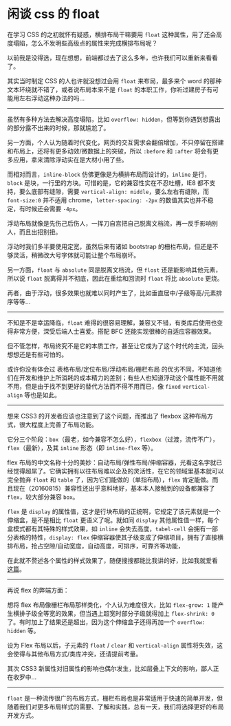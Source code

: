 # 闲谈 css 的 float

在学习 CSS 的之初就怀有疑惑，横排布局干嘛要用 `float` 这种属性，用了还会高度塌陷，怎么不发明些高级点的属性来完成横排布局呢？

以前我是没得选，现在想想，前端都过去了这么多年，也许我们可以重新来看看了。

其实当时制定 CSS 的人也许就没想过会用 `float` 来布局，最多来个 word 的那种文本环绕就不错了，或者说布局本来不是 `float` 的本职工作，你听过建房子有可能用左右浮动这种办法的吗...

----

虽然有多种方法去解决高度塌陷，比如 `overflow: hidden`，但等到你遇到想露出的部分露不出来的时候，那就尴尬了。

另一方面，个人认为随着时代变化，网页的交互需求会翻倍增加，不只停留在搭建和布局上，还将有更多动效/微数据上的突破，所以 `:before` 和 `:after` 将会有更多应用，拿来清除浮动实在是大材小用了些。

而相对而言，`inline-block` 仿佛更像是为横排布局而设计的，`inline` 是行，`block` 是块，一行里的方块。可惜的是，它的兼容性实在不忍吐槽，IE8 都不支持，要么底部有缝隙，需要 `vertical-align: middle`，要么左右有缝隙，而 `font-size:0` 并不适用 chrome，`letter-spacing: -2px` 的数值其实也并不稳定，有时候还会需要 `-4px`。

浮动布局就像是先伤己后伤人，一挥刀自宫把自己脱离文档流，再一反手影响别人，而且出招别扭。

浮动时我们多半要使用定宽，虽然后来有诸如 bootstrap 的栅栏布局，但还是不够灵活，稍微改大号字体就可能让整个布局崩坏。

另一方面，`float` 与 `absolute` 同是脱离文档流，但 `flost` 还是能影响其他元素，所以说 `float` 脱离得并不彻底，因此在重绘和回流时 `float` 将比 `absolute` 更烧。

再者，由于浮动，很多效果也就难以同时产生了，比如垂直居中/子级等高/元素排序等等...

----

不知是不是幸运降临，`float` 难得的很容易理解，兼容又不错，有类库后使用也变得非常方便，深受后端人士喜爱。搭配 BFC 还能实现很棒的自适应容器效果。

但不管怎样，布局终究不是它的本质工作，甚至让它成为了这个时代的主流，回头想想还是有些可怕的。

或许你没有体会过 表格布局/定位布局/浮动布局/栅栏布局 的优劣不同，不知道他们在开发和维护上所消耗的成本精力的差别；有些人也知道浮动这个属性能不用就不用，但是由于找不到更好的替代方法而不得不用而已，像 `fixed` `vertical-align` 等也是如此。

----

想来 CSS3 的开发者应该也注意到了这个问题，而推出了 flexbox 这种布局方式，很大程度上完善了布局功能。

它分三个阶段：`box`（最老，如今兼容不怎么好），`flexbox`（过渡，流传不广），`flex`（最新），及其 `inline` 形态（即 `inline-flex` 等）。

flex 布局的中文名称十分的美妙：自动布局/弹性布局/伸缩容器，光看这名字就已经觉得超屌了。它确实拥有以往布局难以企及的灵活性，在它的领域里基本就可以完全抛弃 `float` 和 `table` 了，因为它们能做的（单指布局），`flex` 肯定能做。而且现在（20160815）兼容性还出乎意料地好，基本本人接触到的设备都兼容了 `flex`，较大部分兼容 `box`。

`flex` 是 `display` 的属性值，这才是行块布局的正统啊，它规定了该元素就是一个伸缩盒，是不是相比 `float` 更语义了呢。就如同 `display` 其他属性值一样，每个盒模式都有其特殊的样式效果，如 `inline` 会失去高度，`tabel-cell` 会拥有一部分表格的特性，`display: flex` 伸缩容器使其子级变成了伸缩项目，拥有了直接横排布局，抢占空隙/自动宽度，自动高度，可排序，可靠齐等功能，

在此就不赘述各个属性的样式效果了，随便搜搜都能比我讲的好，比如我就爱看 [这篇](http://www.runoob.com/w3cnote/flex-grammar.html)。

----

再说 flex 的弊端方面：

想将 flex 布局像栅栏布局那样类化，个人认为难度很大，比如 `flex-grow: 1` 能产生横排子级全等宽的效果，但当遇上超宽时部分子级就得加上 `flex-shrink: 0` 了。有时加上了结果还是超出，因为这个伸缩盒子还得再加一个 `overflow: hidden` 等。

设为 Flex 布局以后，子元素的 `float` / `clear` 和 `vertical-align` 属性将失效，这会使得与其他布局方式/类库冲突，还请提前考量。

其次 CSS3 新属性对旧属性的影响也偶尔发生，比如层叠上下文的影响，鄙人正在收罗中...

----

`float` 是一种流传很广的布局方式，栅栏布局也是非常适用于快速的简单开发，但随着我们对更多布局样式的需要、了解和实践，总有一天，我们将选择更好的布局开发方式。